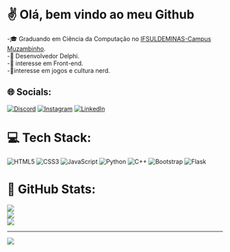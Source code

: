 # ✌️ Olá, bem vindo ao meu Github

-🎓 Graduando em Ciência da Computação no [IFSULDEMINAS-Campus Muzambinho](https://muz.ifsuldeminas.edu.br/).<br>-💼 Desenvolvedor Delphi.<br>-👀 interesse em Front-end.<br>-👾interesse em jogos e cultura nerd.


## 🌐 Socials:
[![Discord](https://img.shields.io/badge/Discord-%237289DA.svg?logo=discord&logoColor=white)](https://discord.gg/DRUXTOK#5600) [![Instagram](https://img.shields.io/badge/Instagram-%23E4405F.svg?logo=Instagram&logoColor=white)](https://instagram.com/https://www.instagram.com/fortunato.roncholeta/) [![LinkedIn](https://img.shields.io/badge/LinkedIn-%230077B5.svg?logo=linkedin&logoColor=white)](https://linkedin.com/in/https://www.linkedin.com/in/fortunato-roncholeta-a4a56a209/) 

# 💻 Tech Stack:
![HTML5](https://img.shields.io/badge/html5-%23E34F26.svg?style=for-the-badge&logo=html5&logoColor=white) ![CSS3](https://img.shields.io/badge/css3-%231572B6.svg?style=for-the-badge&logo=css3&logoColor=white) ![JavaScript](https://img.shields.io/badge/javascript-%23323330.svg?style=for-the-badge&logo=javascript&logoColor=%23F7DF1E)   ![Python](https://img.shields.io/badge/python-3670A0?style=for-the-badge&logo=python&logoColor=ffdd54) ![C++](https://img.shields.io/badge/c++-%2300599C.svg?style=for-the-badge&logo=c%2B%2B&logoColor=white) ![Bootstrap](https://img.shields.io/badge/bootstrap-%23563D7C.svg?style=for-the-badge&logo=bootstrap&logoColor=white) ![Flask](https://img.shields.io/badge/flask-%23000.svg?style=for-the-badge&logo=flask&logoColor=white) 
# 📶 GitHub Stats:
![](https://github-readme-stats.vercel.app/api?username=FortunatoRoncholeta&theme=gotham&hide_border=false&include_all_commits=false&count_private=false)<br/>
![](https://github-readme-streak-stats.herokuapp.com/?user=FortunatoRoncholeta&theme=gotham&hide_border=false)<br/>
![](https://github-readme-stats.vercel.app/api/top-langs/?username=FortunatoRoncholeta&theme=gotham&hide_border=false&include_all_commits=false&count_private=false&layout=compact)

---
[![](https://visitcount.itsvg.in/api?id=FortunatoRoncholeta&icon=1&color=12)](https://visitcount.itsvg.in)

<!-- Proudly created with GPRM ( https://gprm.itsvg.in ) -->
